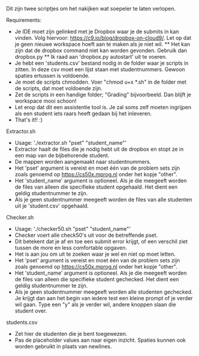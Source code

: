 Dit zijn twee scriptjes om het nakijken wat soepeler te laten verlopen.

Requirements:

* Je IDE moet zijn gelinked met je Dropbox waar je de submits in kan vinden. Volg hiervoor: https://c9.io/blog/dropbox-on-cloud9/. Let op dat je geen nieuwe workspace hoeft aan te maken als je niet wil.
** Het kan zijn dat de dropbox command niet kan worden gevonden. Gebruik dan dropbox.py
** Ik raad aan 'dropbox.py autostart' uit te voeren.
* Je hebt een 'students.csv' bestand nodig in de folder waar je scripts in zitten. In deze csv moet een lijst staan met studentnummers. Gewoon spaties ertussen is voldoende.
* Je moet de scripts chmodden. Voer "chmod u+x *.sh" in de folder met de scripts, dat moet voldoende zijn.
* Zet de scripts in een handige folder; "Grading" bijvoorbeeld. Dan blijft je workspace mooi schoon!
* Let erop dat dit een assistentie tool is. Je zal soms zelf moeten ingrijpen als een student iets raars heeft gedaan bij het inleveren.
* That's it!! :)

Extractor.sh

* Usage: './extractor.sh "pset" "student_name"'
* Extractor haalt de files die je nodig hebt uit de dropbox en stopt ze in een map van de bijbehorende student.
* De mappen worden aangemaakt naar studentnummers.
* Het 'pset' argument is vereist en moet één van de problem sets zijn zoals genoemd op https://cs50x.mprog.nl onder het kopje "other".
* Het 'student_name' argument is optioneel. Als je die meegeeft worden de files van alleen die specifieke student opgehaald. Het dient een geldig studentnummer te zijn.
* Als je geen studentnummer meegeeft worden de files van alle studenten uit je 'student.csv' opgehaald.

Checker.sh

* Usage: './checker50.sh "pset" "student_name"'
* Checker voert alle check50's uit voor de betreffende pset.
* Dit betekent dat je af en toe een submit error krijgt, of een verschil ziet tussen de more en less comfortable opgaven.
* Het is aan jou om uit te zoeken waar je wel en niet op moet letten.
* Het 'pset' argument is vereist en moet één van de problem sets zijn zoals genoemd op https://cs50x.mprog.nl onder het kopje "other".
* Het 'student_name' argument is optioneel. Als je die meegeeft worden de files van alleen die specifieke student gechecked. Het dient een geldig studentnummer te zijn.
* Als je geen studentnummer meegeeft worden alle studenten gechecked. Je krijgt dan aan het begin van iedere test een kleine prompt of je verder wil gaan. Type een "y" als je verder wil, andere knoppen slaan die student over.

students.csv

* Zet hier de studenten die je bent toegewezen.
* Pas de placeholder values aan naar eigen inzicht. Spaties kunnen ook worden gebruikt in plaats van newlines.